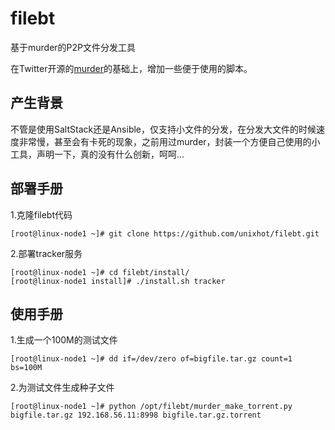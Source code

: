 # filebt

基于murder的P2P文件分发工具

在Twitter开源的[murder](https://github.com/lg/murder)的基础上，增加一些便于使用的脚本。

## 产生背景

不管是使用SaltStack还是Ansible，仅支持小文件的分发，在分发大文件的时候速度非常慢，甚至会有卡死的现象，之前用过murder，封装一个方便自己使用的小工具，声明一下，真的没有什么创新，呵呵...

## 部署手册

1.克隆filebt代码
```
[root@linux-node1 ~]# git clone https://github.com/unixhot/filebt.git
```

2.部署tracker服务

```
[root@linux-node1 ~]# cd filebt/install/
[root@linux-node1 install]# ./install.sh tracker
```

## 使用手册

1.生成一个100M的测试文件
```
[root@linux-node1 ~]# dd if=/dev/zero of=bigfile.tar.gz count=1 bs=100M
```

2.为测试文件生成种子文件
```
[root@linux-node1 ~]# python /opt/filebt/murder_make_torrent.py bigfile.tar.gz 192.168.56.11:8998 bigfile.tar.gz.torrent
```




